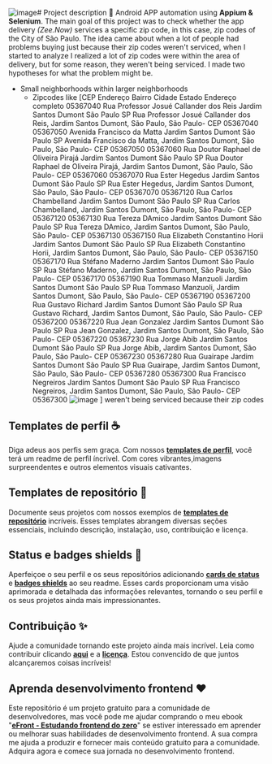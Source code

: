 ![image](https://github.com/d99ss/ZNCeps/assets/24706768/4537eddd-bcf6-457c-8389-f76e15fdc8f9)# Project description 📜
Android APP automation using **Appium &amp; Selenium**.
The main goal of this project was to check whether the app delivery *(Zee.Now)* services a specific zip code, in this case, zip codes of the City of São Paulo. 
The idea came about when a lot of people had problems buying just because their zip codes weren't serviced, when I started to analyze I realized a lot of zip codes were within the area of delivery, but for some reason, they weren't being serviced. I made two hypotheses for what the problem might be. 

- Small neighborhoods within larger neighborhoods
  - Zipcodes like [CEP	Endereço	Bairro	Cidade	Estado	Endereço completo
05367040	Rua Professor Josué Callander dos Reis	Jardim Santos Dumont	São Paulo	SP	Rua Professor Josué Callander dos Reis, Jardim Santos Dumont, São Paulo, São Paulo- CEP 05367040
05367050	Avenida Francisco da Matta	Jardim Santos Dumont	São Paulo	SP	Avenida Francisco da Matta, Jardim Santos Dumont, São Paulo, São Paulo- CEP 05367050
05367060	Rua Doutor Raphael de Oliveira Pirajá	Jardim Santos Dumont	São Paulo	SP	Rua Doutor Raphael de Oliveira Pirajá, Jardim Santos Dumont, São Paulo, São Paulo- CEP 05367060
05367070	Rua Ester Hegedus	Jardim Santos Dumont	São Paulo	SP	Rua Ester Hegedus, Jardim Santos Dumont, São Paulo, São Paulo- CEP 05367070
05367120	Rua Carlos Chambelland	Jardim Santos Dumont	São Paulo	SP	Rua Carlos Chambelland, Jardim Santos Dumont, São Paulo, São Paulo- CEP 05367120
05367130	Rua Tereza DAmico	Jardim Santos Dumont	São Paulo	SP	Rua Tereza DAmico, Jardim Santos Dumont, São Paulo, São Paulo- CEP 05367130
05367150	Rua Elizabeth Constantino Horii	Jardim Santos Dumont	São Paulo	SP	Rua Elizabeth Constantino Horii, Jardim Santos Dumont, São Paulo, São Paulo- CEP 05367150
05367170	Rua Stéfano Maderno	Jardim Santos Dumont	São Paulo	SP	Rua Stéfano Maderno, Jardim Santos Dumont, São Paulo, São Paulo- CEP 05367170
05367190	Rua Tommaso Manzuoli	Jardim Santos Dumont	São Paulo	SP	Rua Tommaso Manzuoli, Jardim Santos Dumont, São Paulo, São Paulo- CEP 05367190
05367200	Rua Gustavo Richard	Jardim Santos Dumont	São Paulo	SP	Rua Gustavo Richard, Jardim Santos Dumont, São Paulo, São Paulo- CEP 05367200
05367220	Rua Jean Gonzalez	Jardim Santos Dumont	São Paulo	SP	Rua Jean Gonzalez, Jardim Santos Dumont, São Paulo, São Paulo- CEP 05367220
05367230	Rua Jorge Abib	Jardim Santos Dumont	São Paulo	SP	Rua Jorge Abib, Jardim Santos Dumont, São Paulo, São Paulo- CEP 05367230
05367280	Rua Guairape	Jardim Santos Dumont	São Paulo	SP	Rua Guairape, Jardim Santos Dumont, São Paulo, São Paulo- CEP 05367280
05367300	Rua Francisco Negreiros	Jardim Santos Dumont	São Paulo	SP	Rua Francisco Negreiros, Jardim Santos Dumont, São Paulo, São Paulo- CEP 05367300
![image](https://github.com/d99ss/ZNCeps/assets/24706768/254c52e2-761d-4d3c-b52e-8cb4a73ddb07)
] weren't being serviced because their zip codes 


## Templates de perfil ☕️

Diga adeus aos perfis sem graça. Com nossos **[templates de perfil](https://github.com/iuricode/readme-template/tree/main/perfil)**, você terá um readme de perfil íncrivel. Com cores vibrantes,imagens surpreendentes e outros elementos visuais cativantes.

## Templates de repositório 🎉

Documente seus projetos com nossos exemplos de **[templates de repositório](https://github.com/iuricode/readme-template/tree/main/repositorio)** incríveis. Esses templates abrangem diversas seções essenciais, incluindo descrição, instalação, uso, contribuição e licença.

## Status e badges shields 🦄

Aperfeiçoe o seu perfil e os seus repositórios adicionando **[cards de status](https://github.com/iuricode/readme-template/tree/main/cards-status/readme.md)** e **[badges shields](https://github.com/iuricode/readme-template/tree/main/badges-shields/readme.md)** ao seu readme. Esses cards proporcionam uma visão aprimorada e detalhada das informações relevantes, tornando o seu perfil e os seus projetos ainda mais impressionantes.

## Contribuição ✨

Ajude a comunidade tornando este projeto ainda mais incrível. Leia como contribuir clicando **[aqui](https://github.com/iuricode/readme-template/blob/main/CONTRIBUTING.md)** e a **[licença](https://github.com/iuricode/readme-template/blob/main/LICENSE.md)**. Estou convencido de que juntos alcançaremos coisas incríveis! 

## Aprenda desenvolvimento frontend ❤️

Este repositório é um projeto gratuito para a comunidade de desenvolvedores, mas você pode me ajudar comprando o meu ebook "**[eFront - Estudando frontend do zero](https://iuricode.com/efront)**" se estiver interessado em aprender ou melhorar suas habilidades de desenvolvimento frontend. A sua compra me ajuda a produzir e fornecer mais conteúdo gratuito para a comunidade. Adquira agora e comece sua jornada no desenvolvimento frontend.
